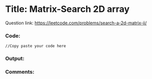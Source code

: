 # Title: Matrix-Search 2D array

Question link: https://leetcode.com/problems/search-a-2d-matrix-ii/

### Code:

```
//Copy paste your code here
```

### Output:


### Comments:
